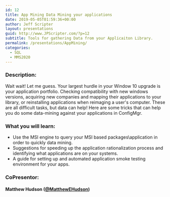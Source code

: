 ```yaml
---
id: 12
title: App Mining Data Mining your applications
date: 2019-05-05T01:59:36+00:00
author: Jeff Scripter
layout: presentations
guid: http://www.JPScripter.com/?p=12
subtitle: Tools for gathering Data from your Applicaiton Library.
permalink: /presentations/AppMining/
categories:
  - SQL
  - MMS2020
---
```


### Description:
Wait wait! Let me guess. Your largest hurdle in your Window 10 upgrade is your application portfolio. Checking compatibility with new windows versions, acquiring new companies and mapping their applications to your library, or reinstalling applications when reimaging a user's computer. These are all difficult tasks, but data can help! Here are some tricks that can help you do some data-mining against your applications in ConfigMgr.

### What you will learn:
* Use the MSI engine to query your MSI based packages\application in order to quickly data mining.
* Suggestions for speeding up the application rationalization process and identifying what applications are on your systems.
* A guide for setting up and automated application smoke testing environment for your apps.

### CoPresentor:

#### Matthew Hudson ([@MatthewEHudson](https://www.twitter.com/MatthewEHudson))


<!--
#### Presentation:

   [App Mining: Data Mining your applications](/assets/presentations/AppMiningDataMiningYourApplications.pdf)

   [Demo Code](/assets/presentations/AppMiningDataMiningYourApplications.zip)

-->


